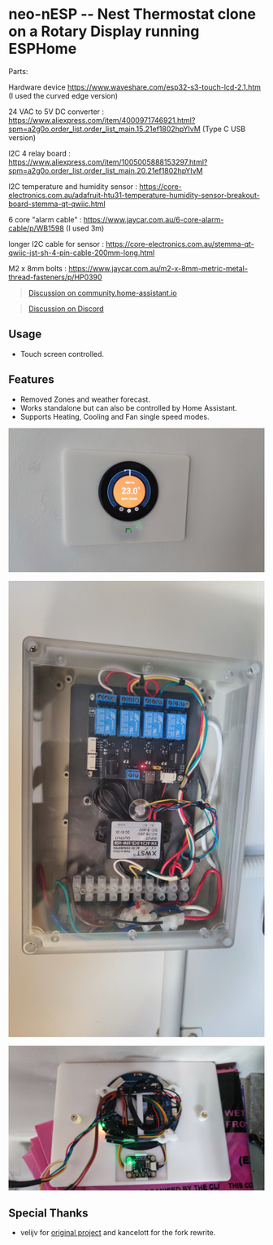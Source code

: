 # neo-nESP -- Nest Thermostat clone on a Rotary Display running ESPHome

Parts:

Hardware device https://www.waveshare.com/esp32-s3-touch-lcd-2.1.htm (I used the curved edge version)

24 VAC to 5V DC converter : https://www.aliexpress.com/item/4000971746921.html?spm=a2g0o.order_list.order_list_main.15.21ef1802hpYIvM (Type C USB version)

I2C 4 relay board : https://www.aliexpress.com/item/1005005888153297.html?spm=a2g0o.order_list.order_list_main.20.21ef1802hpYIvM

I2C temperature and humidity sensor : https://core-electronics.com.au/adafruit-htu31-temperature-humidity-sensor-breakout-board-stemma-qt-qwiic.html

6 core "alarm cable" : https://www.jaycar.com.au/6-core-alarm-cable/p/WB1598 (I used 3m)

longer I2C cable for sensor : https://core-electronics.com.au/stemma-qt-qwiic-jst-sh-4-pin-cable-200mm-long.html

M2 x 8mm bolts : https://www.jaycar.com.au/m2-x-8mm-metric-metal-thread-fasteners/p/HP0390 


> [Discussion on community.home-assistant.io](https://community.home-assistant.io/t/esphome-nest-thermostat-clone-on-cheap-rotary-display/)

> [Discussion on Discord](https://discord.com/channels/429907082951524364/1275465022654648362)


## Usage

* Touch screen controlled.

## Features 

* Removed Zones and weather forecast.
* Works standalone but can also be controlled by Home Assistant.
* Supports Heating, Cooling and Fan single speed modes.

![1](1759221903906.jpg)

![2](1759221903917.jpg)

![3](1759221903929.jpg)


## Special Thanks

* velijv for [original project](https://github.com/velijv/nesp/) and kancelott for the fork rewrite.
